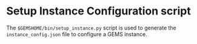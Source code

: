 # Setup Instance Configuration script

The `$GEMSHOME/bin/setup_instance.py` script is used to generate the `instance_config.json` file to configure a GEMS instance.


